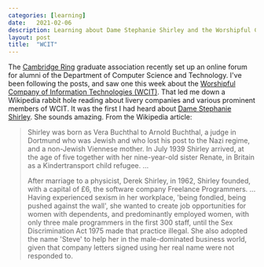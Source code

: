 ```yaml
---
categories: [learning]
date:   2021-02-06
description: Learning about Dame Stephanie Shirley and the Worshipful Company of Information Technologies
layout: post
title:  "WCIT"
---
```


The [Cambridge Ring](https://www.cst.cam.ac.uk/ring) graduate association recently set up an online forum for alumni of the Department of Computer Science and Technology. I've been following the posts, and saw one this week about the [Worshipful Company of Information Technologies (WCIT)](https://en.wikipedia.org/wiki/Worshipful_Company_of_Information_Technologists). That led me down a Wikipedia rabbit hole reading about livery companies and various prominent members of WCIT. It was the first I had heard about [Dame Stephanie Shirley](https://en.wikipedia.org/wiki/Steve_Shirley). She sounds amazing. From the Wikipedia article:

> Shirley was born as Vera Buchthal to Arnold Buchthal, a judge in Dortmund who was Jewish and who lost his post to the Nazi regime, and a non-Jewish Viennese mother. In July 1939 Shirley arrived, at the age of five together with her nine-year-old sister Renate, in Britain as a Kindertransport child refugee. ...
>
> After marriage to a physicist, Derek Shirley, in 1962, Shirley founded, with a capital of £6, the software company Freelance Programmers. ... Having experienced sexism in her workplace, 'being fondled, being pushed against the wall', she wanted to create job opportunities for women with dependents, and predominantly employed women, with only three male programmers in the first 300 staff, until the Sex Discrimination Act 1975 made that practice illegal. She also adopted the name 'Steve' to help her in the male-dominated business world, given that company letters signed using her real name were not responded to.
